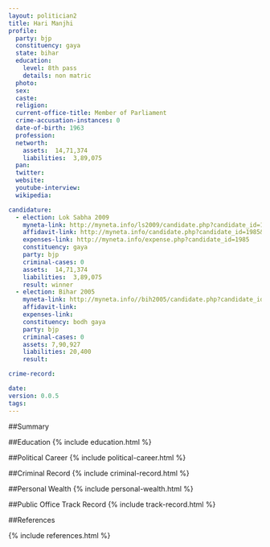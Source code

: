 ```yaml
---
layout: politician2
title: Hari Manjhi
profile: 
  party: bjp
  constituency: gaya
  state: bihar
  education: 
    level: 8th pass
    details: non matric
  photo: 
  sex: 
  caste: 
  religion: 
  current-office-title: Member of Parliament
  crime-accusation-instances: 0
  date-of-birth: 1963
  profession: 
  networth: 
    assets:  14,71,374
    liabilities:  3,89,075
  pan: 
  twitter: 
  website: 
  youtube-interview: 
  wikipedia: 

candidature: 
  - election: Lok Sabha 2009
    myneta-link: http://myneta.info/ls2009/candidate.php?candidate_id=1985
    affidavit-link: http://myneta.info/candidate.php?candidate_id=1985&scan=original
    expenses-link: http://myneta.info/expense.php?candidate_id=1985
    constituency: gaya 
    party: bjp
    criminal-cases: 0
    assets:  14,71,374
    liabilities:  3,89,075
    result: winner 
  - election: Bihar 2005
    myneta-link: http://myneta.info//bih2005/candidate.php?candidate_id=137
    affidavit-link: 
    expenses-link: 
    constituency: bodh gaya 
    party: bjp
    criminal-cases: 0
    assets: 7,90,927
    liabilities: 20,400
    result:  

crime-record: 

date: 
version: 0.0.5
tags: 
---
```

##Summary


##Education
{% include education.html %}


##Political Career
{% include political-career.html %}


##Criminal Record
{% include criminal-record.html %}


##Personal Wealth
{% include personal-wealth.html %}


##Public Office Track Record
{% include track-record.html %}


##References


{% include references.html %}